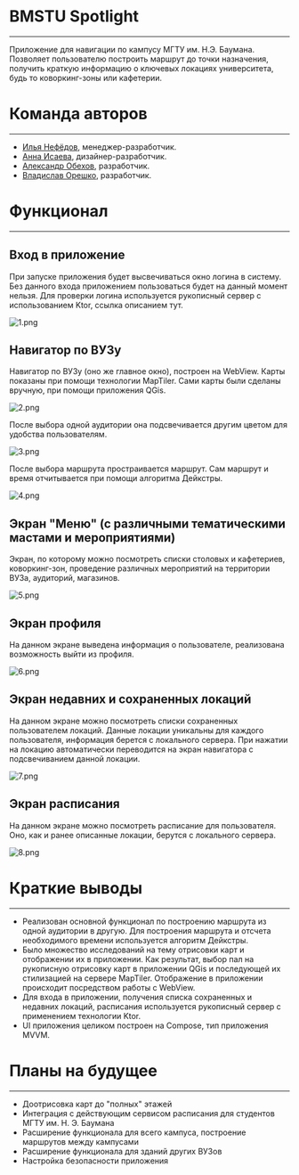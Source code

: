 # BMSTU Spotlight
---
Приложение для навигации по кампусу МГТУ им. Н.Э. Баумана. 
Позволяет пользователю построить маршрут до точки назначения, получить краткую информацию о ключевых локациях университета, будь то коворкинг-зоны или кафетерии. 
# Команда авторов
---
- [Илья Нефёдов](https://github.com/ilyaniafiodau), менеджер-разработчик.
- [Анна Исаева](https://github.com/cr3at1v3annis), дизайнер-разработчик.
- [Александр Обехов](https://github.com/MrSashaNeo), разработчик.
- [Владислав Орешко](https://github.com/ByteTheKernel), разработчик.
# Функционал
---
## Вход в приложение
При запуске приложения будет высвечиваться окно логина в систему. Без данного входа приложением пользоваться будет на данный момент нельзя.
Для проверки логина используется рукописный сервер с использованием Ktor, ссылка  описанием тут.

![1.png](images/1.png)
## Навигатор по ВУЗу
Навигатор по ВУЗу (оно же главное окно), построен на WebView. Карты показаны при помощи технологии MapTiler. Сами карты были сделаны вручную, при помощи приложения QGis. 

![2.png](images/2.png)

После выбора одной аудитории она подсвечивается другим цветом для удобства пользователям. 

![3.png](images/3.png)

После выбора маршрута простраивается маршрут. Сам маршрут и время отчитывается при помощи алгоритма Дейкстры.

![4.png](images/4.png)

## Экран "Меню" (с различными тематическими мастами и мероприятиями)
Экран, по которому можно посмотреть списки столовых и кафетериев, коворкинг-зон, проведение различных мероприятий на территории ВУЗа, аудиторий, магазинов.

![5.png](images/5.png)

## Экран профиля
На данном экране выведена информация о пользователе, реализована возможность выйти из профиля.

![6.png](images/6.png)

## Экран недавних и сохраненных локаций
На данном экране можно посмотреть списки сохраненных пользователем локаций. Данные локации уникальны для каждого пользователя, информация берется с локального сервера. При нажатии на локацию автоматически переводится на экран навигатора с подсвечиванием данной локации.

![7.png](images/7.png)

## Экран расписания
На данном экране можно посмотреть расписание для пользователя. Оно, как и ранее описанные локации, берутся с локального сервера.

![8.png](images/8.png)

# Краткие выводы
---
- Реализован основной функционал по построению маршрута из одной аудитории в другую. Для построения маршрута и отсчета необходимого времени используется алгоритм Дейкстры.
- Было множество исследований на тему отрисовки карт и отображении их в приложении. Как результат, выбор пал на рукописную отрисовку карт в приложении QGis и последующей их стилизацией на сервере MapTiler. Отображение в приложении происходит посредством работы с WebView.
- Для входа в приложении, получения списка сохраненных и недавних локаций, расписания используется рукописный сервер с применением технологии Ktor.
- UI приложения целиком построен на Composе, тип приложения MVVM.
# Планы на будущее
---
- Доотрисовка карт до "полных" этажей
- Интеграция с действующим сервисом расписания для студентов МГТУ им. Н. Э. Баумана
- Расширение функционала для всего кампуса, построение маршрутов между кампусами
- Расширение функционала для зданий других ВУЗов
- Настройка безопасности приложения
